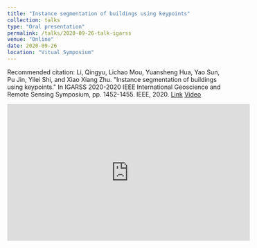 ```yaml
---
title: "Instance segmentation of buildings using keypoints"
collection: talks
type: "Oral presentation"
permalink: /talks/2020-09-26-talk-igarss
venue: "Online"
date: 2020-09-26
location: "Vitual Symposium"
---
```


Recommended citation: Li, Qingyu, Lichao Mou, Yuansheng Hua, Yao Sun, Pu Jin, Yilei Shi, and Xiao Xiang Zhu. "Instance segmentation of buildings using keypoints." In IGARSS 2020-2020 IEEE International Geoscience and Remote Sensing Symposium, pp. 1452-1455. IEEE, 2020. [Link](https://igarss2020.org/view_paper.php?PaperNum=2973) [Video](https://youtu.be/lutQwl9IR9U)

<iframe width="560" height="315" src="https://www.youtube.com/embed/lutQwl9IR9U" frameborder="0" allow="accelerometer; autoplay; clipboard-write; encrypted-media; gyroscope; picture-in-picture" allowfullscreen></iframe>
